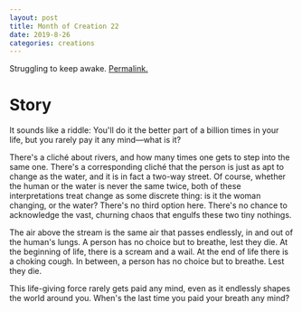 ```yaml
---
layout: post
title: Month of Creation 22
date: 2019-8-26
categories: creations
---
```


Struggling to keep awake.
[Permalink.](https://www.reddit.com/r/WritingPrompts/comments/cvxm3w/rf_write_about_something_that_happens_often_in/ey75x1t?utm_source=share&utm_medium=web2x)


# Story

It sounds like a riddle: You'll do it the better part of a billion times in your life,
but you rarely pay it any mind—what is it?

There's a cliché about rivers, and how many times one gets to step into the same one.
There's a corresponding cliché that the person is just as apt to change as the water, and
it is in fact a two-way street. Of course, whether the human or the water is never the
same twice, both of these interpretations treat change as some discrete thing: is it the
woman changing, or the water? There's no third option here. There's no chance to
acknowledge the vast, churning chaos that engulfs these two tiny nothings.

The air above the stream is the same air that passes endlessly, in and out of the human's
lungs. A person has no choice but to breathe, lest they die. At the beginning of life,
there is a scream and a wail. At the end of life there is a choking cough. In between, a
person has no choice but to breathe. Lest they die.

This life-giving force rarely gets paid any mind, even as it endlessly shapes the world
around you. When's the last time you paid your breath any mind?
